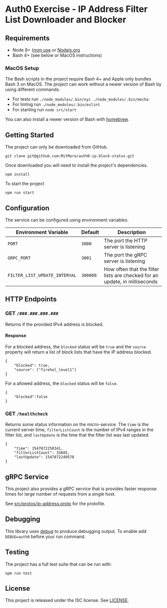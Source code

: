 # Auth0 Exercise - IP Address Filter List Downloader and Blocker

## Requirements

- Node 8+ ([nvm use](https://github.com/creationix/nvm) or [Nodejs.org](https://nodejs.org/en/)
- Bash 4+ (see below or MacOS instructions)

### MacOS Setup

The Bash scripts in the project require Bash 4+ and Apple only bundles Bash 3 on MacOS. The project can work without a
newer version of Bash by using different commands.

- For tests run `./node_modules/.bin/nyc ./node_modules/.bin/mocha`
- For linting run `./node_modules/.bin/eslint`
- For starting run `node src/start`

You can also install a newer version of Bash with [homebrew](https://brew.sh/).

## Getting Started

The project can only be downloaded from GitHub.

    git clone git@github.com:MitMaro/auth0-ip-block-status.git

Once downloaded you will need to install the project's dependencies.

    npm install

To start the project

    npm run start

## Configuration

The service can be configured using environment variables.

| Environment Variable          | Default  | Description |
|-------------------------------|----------|-------------|
| `PORT`                        | `3000`   | The port the HTTP server is listening |
| `GRPC_PORT`                   | `3001`   | The port the gRPC server is listening |
| `FILTER_LIST_UPDATE_INTERVAL` | `300000` | How often that the filter lists are checked for an update, in milliseconds |

## HTTP Endpoints

### GET `/###.###.###.###`

Returns if the provided IPv4 address is blocked.

#### Response

For a blocked address, the `blocked` status will be `true` and the `source` property will return a list of block lists
that have the IP address blocked.

```
{
    "blocked": true,
    "source": ["firehol_level1"]
}
```

For a allowed address, the `blocked` status will be `false`.

```
{
    "blocked":false
}
```

### GET `/healthcheck`

Returns some status information on the micro-service. The `time` is the current server time, `filterListCount` is the
number of IPv4 ranges in the filter list, and `lastUpdate` is the time that the filter list was last updated.

```
{
    "time": 1547872250341,
    "filterListCount": 33685,
    "lastUpdate": 1547872249578
}
```

## gRPC Service

This project also provides a gRPC service that is provides faster response times for large number of requests from a
single host.

See [src/protos/ip-address.proto](src/protos/ip-address.proto) for the protofile.

## Debugging

This library uses [debug](https://github.com/visionmedia/debug) to produce debugging output. To enable add
`DEBUG=auth0` before your run command.


## Testing

The project has a full test suite that can be run with:

    npm run test

## License

This project is released under the ISC license. See [LICENSE](LICENSE).
